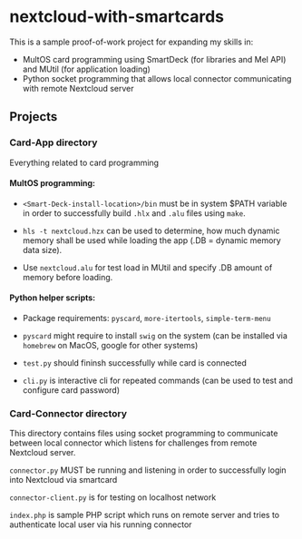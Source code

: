 # nextcloud-with-smartcards

This is a sample proof-of-work project for expanding my skills in:

- MultOS card programming using SmartDeck (for libraries and Mel API) and MUtil (for application loading)
- Python socket programming that allows local connector communicating with remote Nextcloud server

## Projects

### Card-App directory

Everything related to card programming

#### MultOS programming:

- `<Smart-Deck-install-location>/bin` must be in system $PATH variable in order to successfully build `.hlx` and `.alu` files using `make`.

- `hls -t nextcloud.hzx` can be used to determine, how much dynamic memory shall be used while loading the app (.DB = dynamic memory data size).

- Use `nextcloud.alu` for test load in MUtil and specify .DB amount of memory before loading.

#### Python helper scripts:

- Package requirements: `pyscard`, `more-itertools`, `simple-term-menu`

- `pyscard` might require to install `swig` on the system (can be installed via `homebrew` on MacOS, google for other systems)

- `test.py` should fininsh successfully while card is connected

- `cli.py` is interactive cli for repeated commands (can be used to test and configure card password)

### Card-Connector directory

This directory contains files using socket programming to communicate between local connector which listens for challenges from remote Nextcloud server.

`connector.py` MUST be running and listening in order to successfully login into Nextcloud via smartcard

`connector-client.py` is for testing on localhost network

`index.php` is sample PHP script which runs on remote server and tries to authenticate local user via his running connector
